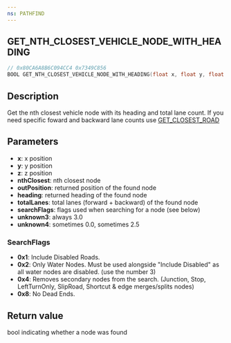 ```yaml
---
ns: PATHFIND
---
```

## GET_NTH_CLOSEST_VEHICLE_NODE_WITH_HEADING

```c
// 0x80CA6A8B6C094CC4 0x7349C856
BOOL GET_NTH_CLOSEST_VEHICLE_NODE_WITH_HEADING(float x, float y, float z, int nthClosest, Vector3* outPosition, float* heading, cs_type(Any*) int* totalLanes, int searchFlags, float unknown3, float unknown4);
```

## Description
Get the nth closest vehicle node with its heading and total lane count.
If you need specific foward and backward lane counts use [GET_CLOSEST_ROAD](#_0x132F52BBA570FE92)

## Parameters
* **x**: x position 
* **y**: y position
* **z**: z position
* **nthClosest**: nth closest node
* **outPosition**: returned position of the found node
* **heading**: returned heading of the found node
* **totalLanes**: total lanes (forward + backward) of the found node
* **searchFlags**: flags used when searching for a node (see below)
* **unknown3**: always 3.0
* **unknown4**: sometimes 0.0, sometimes 2.5

### SearchFlags
* **0x1**: Include Disabled Roads.
* **0x2**: Only Water Nodes. Must be used alongside "Include Disabled" as all water nodes are disabled. (use the number 3)
* **0x4**: Removes secondary nodes from the search. (Junction, Stop, LeftTurnOnly, SlipRoad, Shortcut & edge merges/splits nodes)
* **0x8**: No Dead Ends.

## Return value
bool indicating whether a node was found
